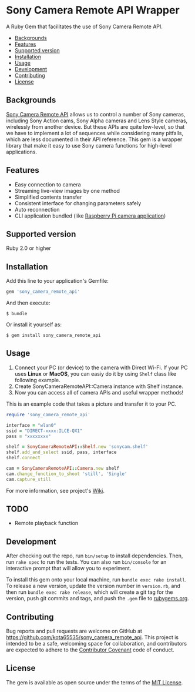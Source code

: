 # Sony Camera Remote API Wrapper

A Ruby Gem that facilitates the use of Sony Camera Remote API.

- [Backgrounds](#backgrounds)
- [Features](#features)
- [Supported version](#supported-version)
- [Installation](#installation)
- [Usage](#usage)
- [Development](#development)
- [Contributing](#contributing)
- [License](#license)


## Backgrounds

[Sony Camera Remote API](https://developer.sony.com/develop/cameras/) allows us to control a number of Sony cameras, including Sony Action cams, Sony Alpha cameras and Lens Style cameras, wirelessly from another device.
But these APIs are quite low-level, so that we have to implement a lot of sequences while considering many pitfalls, which are less documented in their API reference.
This gem is a wrapper library that make it easy to use Sony camera functions for high-level applications.


## Features

* Easy connection to camera
* Streaming live-view images by one method
* Simplified contents transfer
* Consistent interface for changing parameters safely
* Auto reconnection
* CLI application bundled (like [Raspberry Pi camera application](https://www.raspberrypi.org/documentation/raspbian/applications/camera.md))


## Supported version

Ruby 2.0 or higher

## Installation

Add this line to your application's Gemfile:

```ruby
gem 'sony_camera_remote_api'
```

And then execute:

    $ bundle

Or install it yourself as:

    $ gem install sony_camera_remote_api


## Usage

1. Connect your PC (or device) to the camera with Direct Wi-Fi. If your PC uses **Linux** or **MacOS**, you can easiy do it by using `Shelf` class like following example.
2. Create SonyCameraRemoteAPI::Camera instance with Shelf instance.
3. Now you can access all of camera APIs and useful wrapper methods!

This is an example code that takes a picture and transfer it to your PC.

```ruby
require 'sony_camera_remote_api'

interface = "wlan0"
ssid = "DIRECT-xxxx:ILCE-QX1"
pass = "xxxxxxxx"

shelf = SonyCameraRemoteAPI::Shelf.new 'sonycam.shelf'
shelf.add_and_select ssid, pass, interface
shelf.connect

cam = SonyCameraRemoteAPI::Camera.new shelf
cam.change_function_to_shoot 'still', 'Single'
cam.capture_still
```

For more information, see project's [Wiki](https://github.com/kota65535/sony_camera_remote_api/wiki).


## TODO

* Remote playback function


## Development

After checking out the repo, run `bin/setup` to install dependencies. Then, run `rake spec` to run the tests. You can also run `bin/console` for an interactive prompt that will allow you to experiment.

To install this gem onto your local machine, run `bundle exec rake install`. To release a new version, update the version number in `version.rb`, and then run `bundle exec rake release`, which will create a git tag for the version, push git commits and tags, and push the `.gem` file to [rubygems.org](https://rubygems.org).


## Contributing

Bug reports and pull requests are welcome on GitHub at https://github.com/kota65535/sony_camera_remote_api. This project is intended to be a safe, welcoming space for collaboration, and contributors are expected to adhere to the [Contributor Covenant](http://contributor-covenant.org) code of conduct.


## License

The gem is available as open source under the terms of the [MIT License](http://opensource.org/licenses/MIT).

